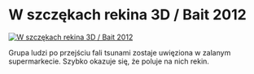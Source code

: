 W szczękach rekina 3D / Bait 2012 
=============
[![W szczękach rekina 3D / Bait 2012 ](http://vidos.pl/images/player.gif)](http://vidos.pl/w-szczekach-rekina-3d-bait-2012)

 Grupa ludzi po przejściu fali tsunami zostaje uwięziona w zalanym supermarkecie. Szybko okazuje się, że poluje na nich rekin.
